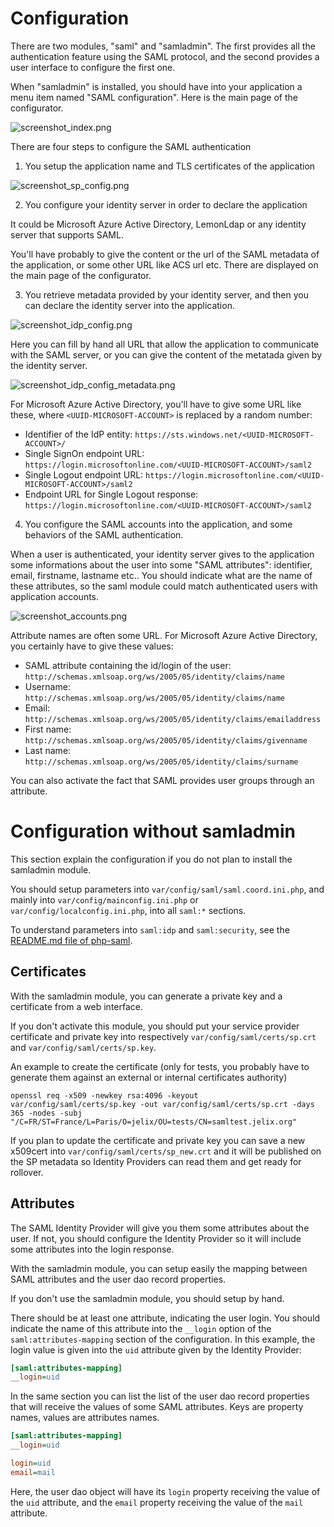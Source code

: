 Configuration
=============

There are two modules, "saml" and "samladmin". The first provides all the
authentication feature using the SAML protocol, and the second provides
a user interface to configure the first one.

When "samladmin" is installed, you should have into your application
a menu item named "SAML configuration". Here is the main page of the configurator.

![screenshot_index.png](screenshot_index.png)

There are four steps to configure the SAML authentication

1. You setup the application name and TLS certificates of the application

![screenshot_sp_config.png](screenshot_sp_config.png)

2. You configure your identity server in order to declare the application

It could be Microsoft Azure Active Directory, LemonLdap or any identity server
that supports SAML.

You'll have probably to give the content or the url of the SAML metadata of
the application, or some other URL like ACS url etc. There are displayed
on the main page of the configurator.

3. You retrieve metadata provided by your identity server, and then you
   can declare the identity server into the application.

![screenshot_idp_config.png](screenshot_idp_config.png)

Here you can fill by hand all URL that allow the application to communicate
with the SAML server, or you can give the content of the metatada given
by the identity server.

![screenshot_idp_config_metadata.png](screenshot_idp_config_metadata.png)


For Microsoft Azure Active Directory, you'll have to give some URL like these,
where `<UUID-MICROSOFT-ACCOUNT>` is replaced by a random number:

- Identifier of the IdP entity: `https://sts.windows.net/<UUID-MICROSOFT-ACCOUNT>/`
- Single SignOn endpoint URL: `https://login.microsoftonline.com/<UUID-MICROSOFT-ACCOUNT>/saml2`
- Single Logout endpoint URL: `https://login.microsoftonline.com/<UUID-MICROSOFT-ACCOUNT>/saml2`
- Endpoint URL for Single Logout response: `https://login.microsoftonline.com/<UUID-MICROSOFT-ACCOUNT>/saml2`


4. You configure the SAML accounts into the application, and some behaviors
   of the SAML authentication.

When a user is authenticated, your identity server gives to the application some
informations about the user into some "SAML attributes": identifier, email,
firstname, lastname etc.. You should indicate what are the name of these attributes,
so the saml module could match authenticated users with application accounts.

![screenshot_accounts.png](screenshot_accounts.png)

Attribute names are often some URL. For Microsoft Azure Active Directory,
you certainly have to give these values:

- SAML attribute containing the id/login of the user: `http://schemas.xmlsoap.org/ws/2005/05/identity/claims/name`
- Username: `http://schemas.xmlsoap.org/ws/2005/05/identity/claims/name`
- Email: `http://schemas.xmlsoap.org/ws/2005/05/identity/claims/emailaddress`
- First name: `http://schemas.xmlsoap.org/ws/2005/05/identity/claims/givenname`
- Last name: `http://schemas.xmlsoap.org/ws/2005/05/identity/claims/surname`

You can also activate the fact that SAML provides user groups through an attribute.


Configuration without samladmin
===============================

This section explain the configuration if you do not plan to install the
samladmin module.

You should setup parameters into `var/config/saml/saml.coord.ini.php`, and
mainly into `var/config/mainconfig.ini.php` or `var/config/localconfig.ini.php`,
into all `saml:*` sections.

To understand parameters into `saml:idp` and `saml:security`, see
the [README.md file of php-saml](https://github.com/onelogin/php-saml/blob/3.4.1/README.md).


Certificates
------------

With the samladmin module, you can generate a private key and a certificate from a web interface.

If you don't activate this module, you should put your service provider certificate
and private key into respectively `var/config/saml/certs/sp.crt` and `var/config/saml/certs/sp.key`.

An example to create the certificate (only for tests, you probably have to generate
them against an external or internal certificates authority)

```
openssl req -x509 -newkey rsa:4096 -keyout var/config/saml/certs/sp.key -out var/config/saml/certs/sp.crt -days 365 -nodes -subj "/C=FR/ST=France/L=Paris/O=jelix/OU=tests/CN=samltest.jelix.org"
```

If you plan to update the certificate and private key you can save a new
x509cert into `var/config/saml/certs/sp_new.crt` and it will be published on the
SP metadata so Identity Providers can read them and get ready for rollover.

Attributes
----------

The SAML Identity Provider will give you them some attributes about the user.
If not, you should configure the Identity Provider so it will include some
attributes into the login response.

With the samladmin module, you can setup easily the mapping between SAML attributes
and the user dao record properties.

If you don't use the samladmin module, you should setup by hand.

There should be at least one attribute, indicating the user login. You should
indicate the name of this attribute into the `__login` option of the `saml:attributes-mapping`
section of the configuration. In this example, the login value is given into
the `uid` attribute given by the Identity Provider:

```ini
[saml:attributes-mapping]
__login=uid
```

In the same section you can list the list of the user dao record properties that
will receive the values of some SAML attributes. Keys are property names, values
are attributes names.

```ini
[saml:attributes-mapping]
__login=uid

login=uid
email=mail

```

Here, the user dao object will have its `login` property receiving the value
of the `uid` attribute, and the  `email` property receiving the value
of the `mail` attribute.
